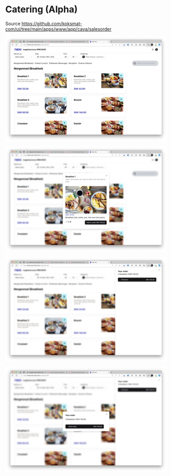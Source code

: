 
# Catering (Alpha)

Source https://github.com/koksmat-com/ui/tree/main/apps/www/app/cava/salesorder


![](2023-10-28-09-44-20.png)

![](2023-10-28-09-44-46.png)

![](2023-10-28-09-45-18.png)

![](2023-10-28-09-45-41.png)